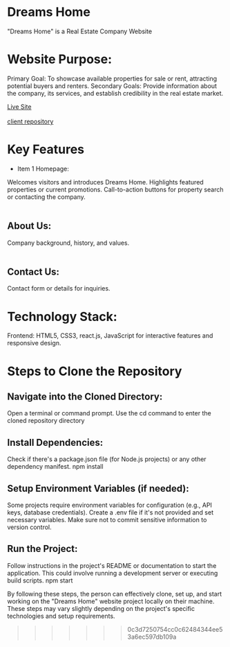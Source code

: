 


# Dreams Home
"Dreams Home" is a Real Estate Company Website
# Website Purpose:

Primary Goal: To showcase available properties for sale or rent, attracting potential buyers and renters.
Secondary Goals: Provide information about the company, its services, and establish credibility in the real estate market.

[Live Site](https://www.myreactapp.com)
<br><br/>
[client repository](https://github.com/jubaer131/Dreams-home-10.git)


#  Key Features 
* Item 1 Homepage:

Welcomes visitors and introduces Dreams Home.
Highlights featured properties or current promotions.
Call-to-action buttons for property search or contacting the company.
<br><br/>
## About Us:

Company background, history, and values.
<br><br/>
## Contact Us:

Contact form or details for inquiries.

# Technology Stack:

Frontend: HTML5, CSS3, react.js, JavaScript for interactive features and responsive design.


# Steps to Clone the Repository

## Navigate into the Cloned Directory:

Open a terminal or command prompt.
Use the cd command to enter the cloned repository directory

## Install Dependencies:

Check if there's a package.json file (for Node.js projects) or any other dependency manifest.
npm install

## Setup Environment Variables (if needed):

Some projects require environment variables for configuration (e.g., API keys, database credentials).
Create a .env file if it's not provided and set necessary variables. Make sure not to commit sensitive information to version control.
## Run the Project:

Follow instructions in the project's README or documentation to start the application. This could involve running a development server or executing build scripts.
npm start

By following these steps, the person can effectively clone, set up, and start working on the "Dreams Home" website project locally on their machine. These steps may vary slightly depending on the project's specific technologies and setup requirements.



>>>>>>> 0c3d7250754cc0c62484344ee53a6ec597db109a
